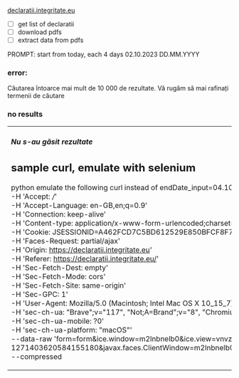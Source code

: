 [declaratii.integritate.eu](https://declaratii.integritate.eu/) 

- [ ] get list of declaratii 
- [ ] download pdfs
- [ ] extract data from pdfs

PROMPT: 
start from today, each 4 days
02.10.2023 DD.MM.YYYY





### error: 
Căutarea &#238;ntoarce mai mult de 10 000 de rezultate. Vă rugăm să mai rafinați termenii de căutare
<form action="/index.html" enctype="application/x-www-form-urlencoded" id="errorForm" method="post" name="errorForm">

### no results
<table><tr><td><div class="ui-panel-content ui-widget-content" id="form:j_idt142_content"><h5>Nu s-au găsit rezultate</h5>


## sample curl, emulate with selenium

python emulate the following curl
instead of endDate_input=04.10.2023 use current date, 
instead of startDate_input=29.09.2023 use current date - 4 working days (skip weekends)
curl 'https://declaratii.integritate.eu/index.html' \
  -H 'Accept: */*' \
  -H 'Accept-Language: en-GB,en;q=0.9' \
  -H 'Connection: keep-alive' \
  -H 'Content-type: application/x-www-form-urlencoded;charset=UTF-8' \
  -H 'Cookie: JSESSIONID=A462FCD7C5BD612529E850BFCF8F7BC9' \
  -H 'Faces-Request: partial/ajax' \
  -H 'Origin: https://declaratii.integritate.eu' \
  -H 'Referer: https://declaratii.integritate.eu/' \
  -H 'Sec-Fetch-Dest: empty' \
  -H 'Sec-Fetch-Mode: cors' \
  -H 'Sec-Fetch-Site: same-origin' \
  -H 'Sec-GPC: 1' \
  -H 'User-Agent: Mozilla/5.0 (Macintosh; Intel Mac OS X 10_15_7) AppleWebKit/537.36 (KHTML, like Gecko) Chrome/117.0.0.0 Safari/537.36' \
  -H 'sec-ch-ua: "Brave";v="117", "Not;A=Brand";v="8", "Chromium";v="117"' \
  -H 'sec-ch-ua-mobile: ?0' \
  -H 'sec-ch-ua-platform: "macOS"' \
  --data-raw 'form=form&ice.window=m2lnbnelb0&ice.view=vnvzv1alta1%3A0&form%3ANumePrenume_input=&form%3AautoComplete_input=&form%3AFnc_input=&form%3AstartDate_input=29.09.2023&form%3AendDate_input=04.10.2023&form%3AJudet_input=-1&form%3ALocalitate_input=-1&form%3ATip_input=-1&advancedAction=&javax.faces.ViewState=7509137171488588252%3A-1271403620584155180&javax.faces.ClientWindow=m2lnbnelb0&javax.faces.source=form%3AsubmitButtonAS&javax.faces.partial.execute=%40all&javax.faces.partial.render=%40all&ice.window=m2lnbnelb0&ice.view=vnvzv1alta1%3A0&ice.focus=form%3AsubmitButtonAS&form%3AsubmitButtonAS=caut%C4%83%3E&ice.event.target=form%3AsubmitButtonAS&ice.event.captured=form%3AsubmitButtonAS&ice.event.type=onclick&ice.event.alt=false&ice.event.ctrl=false&ice.event.shift=false&ice.event.meta=false&ice.event.x=943&ice.event.y=946&ice.event.left=true&ice.event.right=false&javax.faces.behavior.event=click&javax.faces.partial.event=click&javax.faces.partial.ajax=true' \
  --compressed